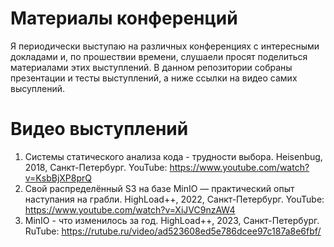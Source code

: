 # Материалы конференций
Я периодически выступаю на различных конференциях с интересными докладами и, по прошествии времени, слушаели просят поделиться материалами этих выступлений. В данном репозитории собраны презентации и тесты выступлений, а ниже ссылки на видео самих высуплений.

# Видео выступлений
1. Системы статического анализа кода - трудности выбора. Heisenbug, 2018, Санкт-Петербург.
YouTube: https://www.youtube.com/watch?v=KsbBjXP8prQ
2. Свой распределённый S3 на базе MinIO — практический опыт наступания на грабли. HighLoad++, 2022, Санкт-Петербург.
YouTube: https://www.youtube.com/watch?v=XiJVC9nzAW4
3. MinIO - что изменилось за год. HighLoad++, 2023, Санкт-Петербург.
RuTube: https://rutube.ru/video/ad523608ed5e786dcee97c187a8e6fbf/
